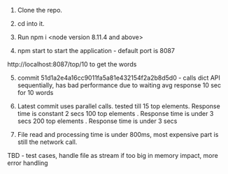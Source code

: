 1. Clone the repo.
2. cd into it.
3. Run npm i <node version 8.11.4 and above>

4. npm start to start the application - default port is 8087

http://localhost:8087/top/10  to get the words 

5. commit 51d1a2e4a16cc9011fa5a81e432154f2a2b8d5d0 - calls dict API sequentially, has bad performance due to waiting avg response 10 sec for 10 words

6. Latest commit uses parallel calls. tested till
  15 top elements. Response time is constant 2 secs
  100 top elements . Response time is under 3 secs
  200 top elements . Response time is under 3 secs
  
7. File read and processing time is under 800ms, most expensive part is still the network call.
  
TBD  - test cases, handle file as stream if too big in memory impact, more error handling
